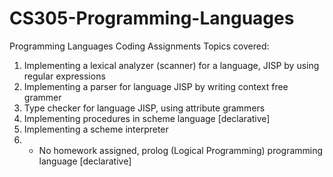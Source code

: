# CS305-Programming-Languages
Programming Languages Coding Assignments
Topics covered:
1. Implementing a lexical analyzer (scanner) for a language, JISP by using regular expressions
2. Implementing a parser for language JISP by writing context free grammer
3. Type checker for language JISP, using attribute grammers
4. Implementing procedures in scheme language [declarative]
5. Implementing a scheme interpreter
6. + No homework assigned, prolog (Logical Programming) programming language [declarative]
